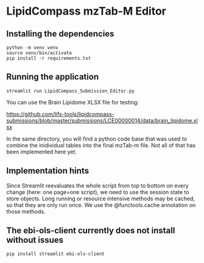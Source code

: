 # LipidCompass mzTab-M Editor

## Installing the dependencies

    python -m venv venv
    source venv/bin/activate
    pip install -r requirements.txt

## Running the application

    streamlit run LipidCompass_Submission_Editor.py

You can use the Brain Lipidome XLSX file for testing:

https://github.com/lifs-tools/lipidcompass-submissions/blob/master/submissions/LCE00000014/data/brain_lipidome.xlsx

In the same directory, you will find a python code base that was used to combine the inidividual tables into the final mzTab-m file. Not all of that has been implemented here yet.

## Implementation hints

Since Streamlit reevaluates the whole script from top to bottom on every change (here: one page=one script), we need to use the session state to store objects. Long running or resource intensive methods may be cached, so that they are only run once. We use the @functools.cache annotation on those methods.

## The ebi-ols-client currently does not install without issues

    pip install streamlit ebi-ols-client
